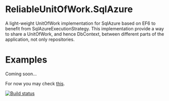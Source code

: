 ReliableUnitOfWork.SqlAzure
===========================

A light-weight UnitOfWork implementation for SqlAzure based on EF6 to benefit from SqlAzureExecutionStrategy.
This implementation provide a way to share a UnitOfWork, and hence DbContext, between different parts of the application, not only repositories.

Examples
===========
Coming soon...

For now you may check [this](http://blog.thinkinuous.com/2014/03/reliableunitofworksqlazure-v040-released.html).

[![Build status](https://ci.appveyor.com/api/projects/status/os7955l22ev37ie0)](https://ci.appveyor.com/project/waheedsayed/reliableunitofwork-sqlazure)
